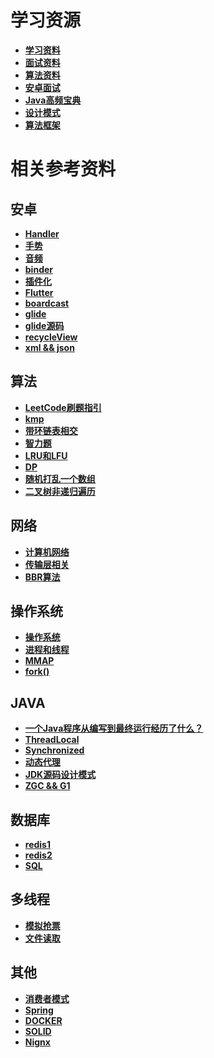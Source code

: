 # 学习资源

- [**学习资料**](https://github.com/CyC2018/CS-Notes)
- [**面试资料**](https://github.com/yuanguangxin/LeetCode/blob/master/Rocket.md)
- [**算法资料**](https://github.com/labuladong/fucking-algorithm)
- [**安卓面试**](https://blog.csdn.net/qq_30379689/article/details/73698192)
- [**Java高频宝典**](https://www.nowcoder.com/tutorial/10014/d2adaf393c574bbdaf0bb83b183369b5)
- [**设计模式**](https://refactoringguru.cn/)
- [**算法框架**](/学习笔记/算法框架.md)


# 相关参考资料

## 安卓
- [**Handler**](https://www.jianshu.com/p/af52dd10058c)
- [**手势**](https://www.jianshu.com/p/fe3860118620)
- [**音频**](https://blog.csdn.net/wdd1324/article/details/80263235)
- [**binder**](https://blog.csdn.net/carson_ho/article/details/73560642)
- [**插件化**](https://www.jianshu.com/p/71585d744076)
- [**Flutter**](https://zhuanlan.zhihu.com/p/102193331)
- [**boardcast**](https://blog.csdn.net/panhouye/article/details/53588930)
- [**glide**](https://www.jianshu.com/p/17644406396b)
- [**glide源码**](https://blog.csdn.net/songzi1228/article/details/84426165)
- [**recycleView**](https://www.jianshu.com/p/4f9591291365)
- [**xml && json**](https://blog.csdn.net/diren9643/article/details/106092164)


## 算法

- [**LeetCode刷题指引**](https://leetcode.com/discuss/career/448285/List-of-questions-sorted-by-common-patterns)
- [**kmp**](https://github.com/Zongrul1/Study-Resource/blob/master/%E5%AD%A6%E4%B9%A0%E7%AC%94%E8%AE%B0/kmp.md)
- [**带环链表相交**](https://blog.csdn.net/qq_27703417/article/details/70948523)
- [**智力题**](https://www.cnblogs.com/XJT2018/p/11539661.html)
- [**LRU和LFU**](https://blog.csdn.net/foye12/article/details/78647647)
- [**DP**](https://zhuanlan.zhihu.com/p/180443034)
- [**随机打乱一个数组**](https://blog.csdn.net/happy_cheng/article/details/53591936)
- [**二叉树非递归遍历**](https://www.cnblogs.com/SHERO-Vae/p/5800363.html)

## 网络
- [**计算机网络**](https://mp.weixin.qq.com/s?__biz=MzI4Njg5MDA5NA==&mid=2247488741&idx=2&sn=32c62d632ec7e728b3e8b2c5cffe7263&chksm=ebd755e4dca0dcf256158f4215fa753285a8535a71d3ea9754932172f75705664e8c2f4e77d2&mpshare=1&scene=1&srcid=&sharer_sharetime=1590975914136&sharer_shareid=c0b779bf572eee6e46a25cbfc916c28a&key=97a8c4eadf5f346d75cbdfa4f8d524d95d268b6bfccf1f7fee1bf602d620f2938502a4ad01572204d53e5d5f2f28faa4e68c2ae32baa6383788f2b4baeab0b693dda9b1cfaf4f0482a63e34539e0c480&ascene=1&uin=OTA3NTg1NTYw&devicetype=Windows+10+x64&version=62090070&lang=zh_CN&exportkey=A8nJrzGc9WRYj4YEydo8Wbg%3D&pass_ticket=u9zFfHDPrztvv0GcP478k8aRpLYNxD3iPotK04wuTMXQNcZELkl2WiPv4sc%2Bwcxz)
- [**传输层相关**](https://zhuanlan.zhihu.com/p/165497660)
- [**BBR算法**](https://github.com/Zongrul1/Study-Resource/blob/master/%E5%AD%A6%E4%B9%A0%E7%AC%94%E8%AE%B0/BBR%E7%AE%97%E6%B3%95.md)

## 操作系统
- [**操作系统**](https://mp.weixin.qq.com/s?__biz=MzUyNjQxNjYyMg==&mid=2247487659&idx=1&sn=27434cdda6dad8f70370ece23e29e11c&chksm=fa0e7f2acd79f63c1af1ddd7d79bb851dc59e0ebe48369af20b1ccc85e3dd73064622c371259&mpshare=1&scene=1&srcid=0620p5o9dQMkAwSNccTx9sAk&sharer_sharetime=1592645138221&sharer_shareid=c0b779bf572eee6e46a25cbfc916c28a&key=e026ba40496070e467d9a5acc51249d23dba5c67983483db7334ab56f7ac9bf81b3cef6993204648085d151f1804247e31f93c8a9894f2a978c200ffe8b3fde7e38410d353710d0763fc3f163d3470df&ascene=1&uin=OTA3NTg1NTYw&devicetype=Windows+10+x64&version=6209007b&lang=zh_CN&exportkey=A0fnyI3GzaMQRVmp6o%2BFoVk%3D&pass_ticket=Kil5Q2fgJSUxBnCRz7pTOlgvfCoE2%2BDXl5sVszmxUAWsIxVmqvEjcvXDaHNerCfq)
- [**进程和线程**](https://blog.csdn.net/a3192048/article/details/82085422)
- [**MMAP**](https://www.jianshu.com/p/755338d11865)
- [**fork()**](https://www.cnblogs.com/dongguolei/p/8086346.html)

## JAVA
- [**一个Java程序从编写到最终运行经历了什么？**](https://blog.csdn.net/pf6668/article/details/107176293/)
- [**ThreadLocal**](https://mp.weixin.qq.com/s?__biz=MzI4Njg5MDA5NA==&mid=2247491139&idx=1&sn=a6d1ea97b231f86df2a0a43d9bb42d67&chksm=ebd75f42dca0d654f035670ef3d476c471e89f3831417d4ca38fc71c2b60f63f92934d2ad0c2&scene=126&sessionid=1596340315&key=e4d529ee8842329eda8dd46036775e4302b3e766aec42eada60dd381345aaa4f72b42c9df4915d157af976446ef256ed0915a0b85e8c6e4d09a21d86eb3e968edc99948340cbc942921f2d23c08c48ff&ascene=1&uin=OTA3NTg1NTYw&devicetype=Windows+10+x64&version=62090529&lang=zh_CN&exportkey=A1ie4WG0ocoa3%2BekXr6REYo%3D&pass_ticket=db4WJm2NGMPc1%2BhaLE0bnOohg6DFKrp97FlwbRMSEbsZB7nP5v8%2F1A2ixbmawsvG)
- [**Synchronized**](https://www.zhihu.com/question/57794716/answer/1229073284?utm_source=wechat_session&utm_medium=social&utm_oi=552638133334777856&utm_content=sec)
- [**动态代理**](https://www.jianshu.com/p/9bcac608c714)
- [**JDK源码设计模式**](https://blog.csdn.net/qq_43792385/article/details/89632251)
- [**ZGC && G1**](https://blog.csdn.net/qq_41931364/article/details/107040928)

## 数据库
- [**redis1**](https://github.com/Zongrul1/Study-Resource/blob/master/%E5%AD%A6%E4%B9%A0%E7%AC%94%E8%AE%B0/redis.md)
- [**redis2**](https://github.com/Zongrul1/Study-Resource/blob/master/%E5%AD%A6%E4%B9%A0%E7%AC%94%E8%AE%B0/redis2.md)
- [**SQL**](https://mp.weixin.qq.com/s?__biz=MzAwNDA2OTM1Ng==&mid=2453146982&idx=1&sn=bc4c3484fd93e4cae594e4bbd5fde2e5&chksm=8cfd2fe5bb8aa6f34fd6c31c5d2b95682dc27629532e540d4afe89101778579b548911728d17&mpshare=1&scene=1&srcid=1010OM7bpELQBR2aArpilcM2&sharer_sharetime=1602291337699&sharer_shareid=c0b779bf572eee6e46a25cbfc916c28a&key=35e83ae87188987323b92c1d77455f9549e7dd30072121b4dd34dbb4f6a8ae5a26574a674fd89832f8b2450d8dd2c482fac4c6f885e1fa127dfd5659755f93823c68b2083a82682a43ea4aba3bd22ed67f6ac51243f6478b47f63bdff51b623ccd67b0a5d6be1ecd5cf6836473a6178f6f46b37175c68f3ab0b26bbdd53545d3&ascene=1&uin=OTA3NTg1NTYw&devicetype=Windows+10+x64&version=62090529&lang=zh_CN&exportkey=AwrWxxs1jKzt5R1oXrqWqQA%3D&pass_ticket=TBlu63u20Ky%2B2OMQMS7Rf8buC%2BPLpHwqffmrfpZlkV9fjlN9B14NxooDSKh08o99&wx_header=0)

## 多线程
 
- [**模拟抢票**](https://www.cnblogs.com/LangKeZ/p/12148616.html)
- [**文件读取**](https://blog.csdn.net/qq_40294980/article/details/82286878)

## 其他
- [**消费者模式**](https://github.com/Zongrul1/Study-Resource/blob/master/%E5%AD%A6%E4%B9%A0%E7%AC%94%E8%AE%B0/%E6%B6%88%E8%B4%B9%E8%80%85%E6%A8%A1%E5%BC%8F.md)
- [**Spring**](https://blog.csdn.net/a745233700/article/details/80959716)
- [**DOCKER**](https://mp.weixin.qq.com/s?__biz=MzAxNjk4ODE4OQ==&mid=2247489949&idx=3&sn=b98d0ccaffdf1e9fbbb408c417723c60&chksm=9bed38efac9ab1f9aeac9eaea5e46c938c935d2474322bc859e97e9d330e8dccabd56278b922&mpshare=1&scene=1&srcid=0623LJ7oTjdtWAyeEQHa0JMw&sharer_sharetime=1592883792809&sharer_shareid=c0b779bf572eee6e46a25cbfc916c28a&key=2cc21493b77c18de2f5124c115bc7bdaadefc7ff2aa040f8f6db9ae9f2245b97fdc206bd63049c1613667deb2ebb2222a0e2ecfdfb8a5f4d44d5950d5ff616524e1955f079d29b62a09215413adea9ec&ascene=1&uin=OTA3NTg1NTYw&devicetype=Windows+10+x64&version=6209007b&lang=zh_CN&exportkey=AxbrseanOh6yKbQMoPMMW5s%3D&pass_ticket=VtrgY1cuB3I6SK%2FkXNIbbAIK1tY9OHm4xAgqL%2B9cAYNZg%2B1j2emBFQvyN8MIW9Yq)
- [**SOLID**](https://www.cnblogs.com/suli0827/p/9515842.html)
- [**Nignx**](https://mp.weixin.qq.com/s?__biz=MzU3NTgyODQ1Nw==&mid=2247496488&idx=1&sn=97f1a1d7f67ebb63fc121ff4fe07e9e1&chksm=fd1f8baeca6802b83f37f8b4f912e474ccac90361dd710eb1349acfd6511b9e5ee5f7835bb5d&mpshare=1&scene=1&srcid=0929ZvMdaIZddzbcCOvMXasd&sharer_sharetime=1601338554500&sharer_shareid=c0b779bf572eee6e46a25cbfc916c28a&key=63bf57a79ff6991b27116cf48bd01897f8fe61e02dcd295dfd8298a0ff09287d1d60dc82509b1f2794814adb9bbc4b4e41325a227e777767fee25f6ed245d984451847830b85ec4fa1f5a7399a49b989e6292b76efc684cf8a541e824be1dd6905aefae91161b868428b5de3be3f8961f4a6ea7caba1e162c7742642149f8128&ascene=1&uin=OTA3NTg1NTYw&devicetype=Windows+10+x64&version=62090529&lang=zh_CN&exportkey=A7urdvClHQi45UhtHIh%2Bjrk%3D&pass_ticket=TJNShgM33pwkffxDSqI6mpr3FyRnPn%2FCY%2Fvm%2F56F1WSW4Qxj9Cy2gv6J%2B1EDPQLR&wx_header=0)







